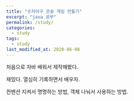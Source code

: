```yaml
---
title: "숫자야구 콘솔 게임 만들기"
excerpt: "java 공부"
permalink: /study/
categories:
  - study
tags:
  - study
last_modified_at: 2020-06-08
---
```


처음으로 자바 배워서 제작해봤다.  

재밌다. 열심히 기록하면서 배우자.  

컨벤션 지켜서 명명하는 방법, 객체 나눠서 사용하는 방법.

